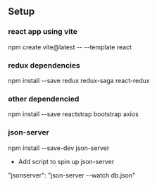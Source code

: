 ## Setup

### react app using vite
npm create vite@latest -- --template react

### redux dependencies
npm install --save redux redux-saga react-redux

### other dependencied
npm install --save reactstrap bootstrap axios

### json-server
npm install --save-dev  json-server

- Add script to spin up json-server

"jsonserver": "json-server --watch db.json"